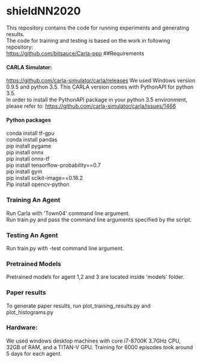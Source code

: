 # shieldNN2020
This repository contains the code for running experiments and generating results. <br />
The code for training and testing is based on the work in following repository: <br />
https://github.com/bitsauce/Carla-ppo
##Requirements
#### CARLA Simulator:
https://github.com/carla-simulator/carla/releases
We used Windows version 0.9.5 and python 3.5. 
This CARLA version comes with PythonAPI for python 3.5. <br />
In order to install the PythonAPI package in your python 3.5 environment, please refer to:
https://github.com/carla-simulator/carla/issues/1466
#### Python packages
conda install tf-gpu <br />
conda install pandas<br />
pip install pygame<br />
pip install onnx<br />
pip install onnx-tf<br />
pip install tensorflow-probability==0.7<br />
pip install gym<br />
pip install scikit-image==0.16.2<br />
Pip install opencv-python<br />
### Training An Agent
Run Carla with 'Town04' command line argument. <br />
Run train.py and pass the command line arguments specified by the script.<br />
### Testing An Agent
Run train.py with -test command line argument.
### Pretrained Models
Pretrained models for agent 1,2 and 3 are located inside 'models' folder.
### Paper results
To generate paper results, run plot_training_results.py and plot_histograms.py
### Hardware:
We used windows desktop machines with core i7-8700K 3.7GHz CPU, 32GB of RAM, and a TITAN-V GPU.
Training for 6000 episodes took around 5 days for each agent.